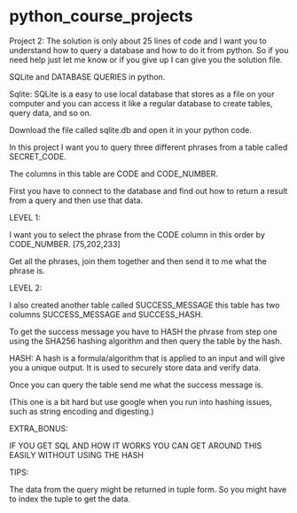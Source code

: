 # python_course_projects
Project 2: 
The solution is only about 25 lines of code and I want you to understand how to query a database and how to do it from python. So if you need help just let me know or if you give up I can give you the solution file. 


SQLite and DATABASE QUERIES in python. 


Sqlite: SQLite is a easy to use local database that stores as a file on your computer and you can access it like a regular database to create tables, query data, and so on. 

Download the file called sqlite.db and open it in your python code. 

In this project I want you to query three different phrases from a table called SECRET_CODE. 

The columns in this table are CODE and CODE_NUMBER.

First you have to connect to the database and find out how to return a result from a query and then use that data. 



LEVEL 1:

I want you to select the phrase from the CODE column in this order by CODE_NUMBER. [75,202,233]

Get all the phrases, join them together and then send it to me what the phrase is. 


LEVEL 2: 

I also created another table called SUCCESS_MESSAGE this table has two columns SUCCESS_MESSAGE and SUCCESS_HASH.

To get the success message you have to HASH the phrase from step one using the SHA256 hashing algorithm and then query the table by the hash. 

HASH: A hash is a formula/algorithm that is applied to an input and will give you a unique output. It is used to securely store data and verify data.

Once you can query the table send me what the success message is.

(This one is a bit hard but use google when you run into hashing issues, such as string encoding and digesting.)


EXTRA_BONUS:

IF YOU GET SQL AND HOW IT WORKS YOU CAN GET AROUND THIS EASILY WITHOUT USING THE HASH

TIPS: 

The data from the query might be returned in tuple form. So you might have to index the tuple to get the data.
